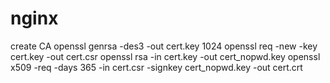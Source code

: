 nginx
=====

create CA
openssl genrsa -des3 -out cert.key 1024
openssl req -new -key cert.key -out cert.csr
openssl rsa -in cert.key -out cert_nopwd.key
openssl x509 -req -days 365 -in cert.csr -signkey cert_nopwd.key -out cert.crt